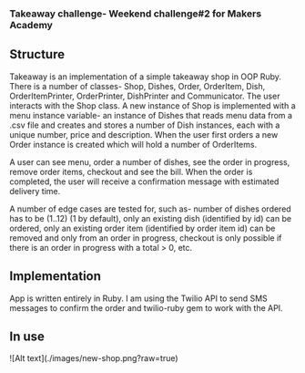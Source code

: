 <h3>Takeaway challenge- Weekend challenge#2 for Makers Academy</h3>
<h2>Structure</h2>
<p>Takeaway is an implementation of a simple takeaway shop in OOP Ruby. There is a number of classes- Shop, Dishes, Order, OrderItem, Dish, OrderItemPrinter, OrderPrinter, DishPrinter and Communicator. The user interacts with the Shop class. A new instance of Shop is implemented with a menu instance variable- an instance of Dishes that reads menu data from a .csv file and creates and stores a number of Dish instances, each with a unique number, price and description. When the user first orders a new Order instance is created which will hold a number of OrderItems. </p>
<p>A user can see menu, order a number of dishes, see the order in progress, remove order items, checkout and see the bill. When the order is completed, the user will receive a confirmation message with estimated delivery time.</p>
<p>A number of edge cases are tested for, such as- number of dishes ordered has to be (1..12) (1 by default), only an existing
  dish (identified by id) can be ordered, only an existing order item (identified by order item id) can be removed and only from an order in progress, checkout is only possible if there is an order in progress with a total > 0, etc.</p>
<h2>Implementation</h2>
<p>App is written entirely in Ruby. I am using the Twilio API to send SMS messages to confirm the order and twilio-ruby gem to work with the API.</p>
<h2>In use</h2>
![Alt text](./images/new-shop.png?raw=true)
  
